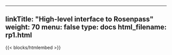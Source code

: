 
---
linkTitle: "High-level interface to Rosenpass"
weight: 70
menu: false
type: docs
html_filename: rp1.html
---

{{< blocks/htmlembed >}}
